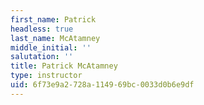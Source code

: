 ```yaml
---
first_name: Patrick
headless: true
last_name: McAtamney
middle_initial: ''
salutation: ''
title: Patrick McAtamney
type: instructor
uid: 6f73e9a2-728a-1149-69bc-0033d0b6e9df
---
```

